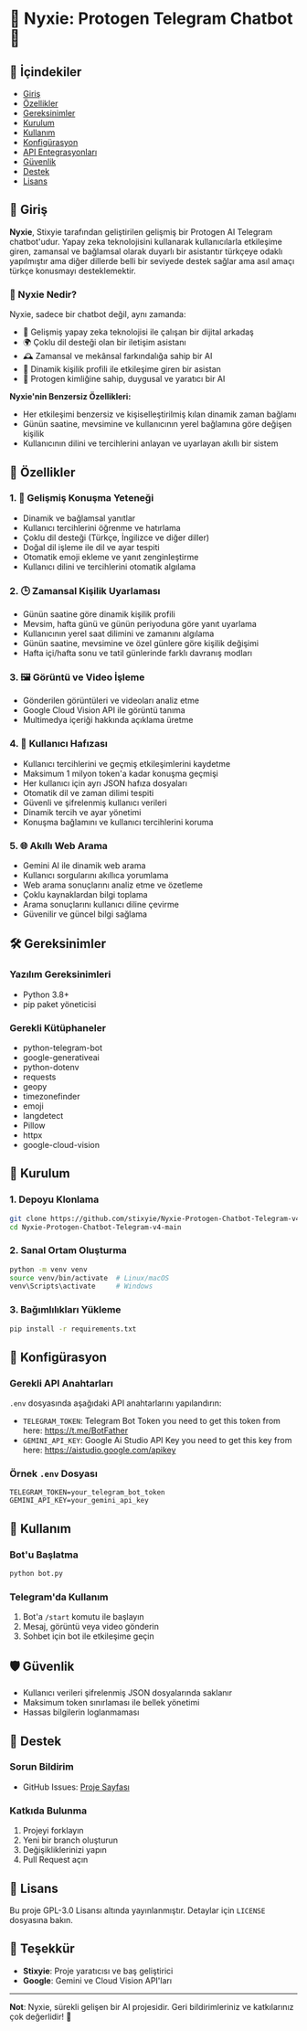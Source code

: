 # 🤖 Nyxie: Protogen Telegram Chatbot 🌟

## 📖 İçindekiler
- [Giriş](#giriş)
- [Özellikler](#özellikler)
- [Gereksinimler](#gereksinimler)
- [Kurulum](#kurulum)
- [Kullanım](#kullanım)
- [Konfigürasyon](#konfigürasyon)
- [API Entegrasyonları](#api-entegrasyonları)
- [Güvenlik](#güvenlik)
- [Destek](#destek)
- [Lisans](#lisans)

## 🌈 Giriş

**Nyxie**, Stixyie tarafından geliştirilen gelişmiş bir Protogen AI Telegram chatbot'udur. Yapay zeka teknolojisini kullanarak kullanıcılarla etkileşime giren, zamansal ve bağlamsal olarak duyarlı bir asistantır türkçeye odaklı yapılmıştır ama diğer dillerde belli bir seviyede destek sağlar ama asıl amaçı türkçe konusmayı desteklemektir.

### 🤔 Nyxie Nedir?

Nyxie, sadece bir chatbot değil, aynı zamanda:
- 🧠 Gelişmiş yapay zeka teknolojisi ile çalışan bir dijital arkadaş
- 🌍 Çoklu dil desteği olan bir iletişim asistanı
- 🕰️ Zamansal ve mekânsal farkındalığa sahip bir AI
- 🌈 Dinamik kişilik profili ile etkileşime giren bir asistan
- 🤖 Protogen kimliğine sahip, duygusal ve yaratıcı bir AI

**Nyxie'nin Benzersiz Özellikleri:**
- Her etkileşimi benzersiz ve kişiselleştirilmiş kılan dinamik zaman bağlamı
- Günün saatine, mevsimine ve kullanıcının yerel bağlamına göre değişen kişilik
- Kullanıcının dilini ve tercihlerini anlayan ve uyarlayan akıllı bir sistem

## 🚀 Özellikler

### 1. 💬 Gelişmiş Konuşma Yeteneği
- Dinamik ve bağlamsal yanıtlar
- Kullanıcı tercihlerini öğrenme ve hatırlama
- Çoklu dil desteği (Türkçe, İngilizce ve diğer diller)
- Doğal dil işleme ile dil ve ayar tespiti
- Otomatik emoji ekleme ve yanıt zenginleştirme
- Kullanıcı dilini ve tercihlerini otomatik algılama

### 2. 🕒 Zamansal Kişilik Uyarlaması
- Günün saatine göre dinamik kişilik profili
- Mevsim, hafta günü ve günün periyoduna göre yanıt uyarlama
- Kullanıcının yerel saat dilimini ve zamanını algılama
- Günün saatine, mevsimine ve özel günlere göre kişilik değişimi
- Hafta içi/hafta sonu ve tatil günlerinde farklı davranış modları

### 3. 🖼️ Görüntü ve Video İşleme
- Gönderilen görüntüleri ve videoları analiz etme
- Google Cloud Vision API ile görüntü tanıma
- Multimedya içeriği hakkında açıklama üretme

### 4. 🧠 Kullanıcı Hafızası
- Kullanıcı tercihlerini ve geçmiş etkileşimlerini kaydetme
- Maksimum 1 milyon token'a kadar konuşma geçmişi
- Her kullanıcı için ayrı JSON hafıza dosyaları
- Otomatik dil ve zaman dilimi tespiti
- Güvenli ve şifrelenmiş kullanıcı verileri
- Dinamik tercih ve ayar yönetimi
- Konuşma bağlamını ve kullanıcı tercihlerini koruma

### 5. 🌐 Akıllı Web Arama
- Gemini AI ile dinamik web arama
- Kullanıcı sorgularını akıllıca yorumlama
- Web arama sonuçlarını analiz etme ve özetleme
- Çoklu kaynaklardan bilgi toplama
- Arama sonuçlarını kullanıcı diline çevirme
- Güvenilir ve güncel bilgi sağlama

## 🛠️ Gereksinimler

### Yazılım Gereksinimleri
- Python 3.8+
- pip paket yöneticisi

### Gerekli Kütüphaneler
- python-telegram-bot
- google-generativeai
- python-dotenv
- requests
- geopy
- timezonefinder
- emoji
- langdetect
- Pillow
- httpx
- google-cloud-vision

## 🔧 Kurulum

### 1. Depoyu Klonlama
```bash
git clone https://github.com/stixyie/Nyxie-Protogen-Chatbot-Telegram-v4-main.git
cd Nyxie-Protogen-Chatbot-Telegram-v4-main
```

### 2. Sanal Ortam Oluşturma
```bash
python -m venv venv
source venv/bin/activate  # Linux/macOS
venv\Scripts\activate     # Windows
```

### 3. Bağımlılıkları Yükleme
```bash
pip install -r requirements.txt
```

## 🔐 Konfigürasyon

### Gerekli API Anahtarları
`.env` dosyasında aşağıdaki API anahtarlarını yapılandırın:
- `TELEGRAM_TOKEN`: Telegram Bot Token you need to get this token from here: https://t.me/BotFather
- `GEMINI_API_KEY`: Google Ai Studio API Key you need to get this key from here: https://aistudio.google.com/apikey

### Örnek `.env` Dosyası
```
TELEGRAM_TOKEN=your_telegram_bot_token
GEMINI_API_KEY=your_gemini_api_key
```

## 🚀 Kullanım

### Bot'u Başlatma
```bash
python bot.py
```

### Telegram'da Kullanım
1. Bot'a `/start` komutu ile başlayın
2. Mesaj, görüntü veya video gönderin
3. Sohbet için bot ile etkileşime geçin

## 🛡️ Güvenlik

- Kullanıcı verileri şifrelenmiş JSON dosyalarında saklanır
- Maksimum token sınırlaması ile bellek yönetimi
- Hassas bilgilerin loglanmaması

## 🤝 Destek

### Sorun Bildirim
- GitHub Issues: [Proje Sayfası](https://github.com/stixyie/Nyxie-Protogen-Chatbot-Telegram-v2-main/issues)

### Katkıda Bulunma
1. Projeyi forklayın
2. Yeni bir branch oluşturun
3. Değişikliklerinizi yapın
4. Pull Request açın

## 📄 Lisans

Bu proje GPL-3.0 Lisansı altında yayınlanmıştır. Detaylar için `LICENSE` dosyasına bakın.

## 🌟 Teşekkür

- **Stixyie**: Proje yaratıcısı ve baş geliştirici
- **Google**: Gemini ve Cloud Vision API'ları

---

**Not**: Nyxie, sürekli gelişen bir AI projesidir. Geri bildirimleriniz ve katkılarınız çok değerlidir! 🚀
